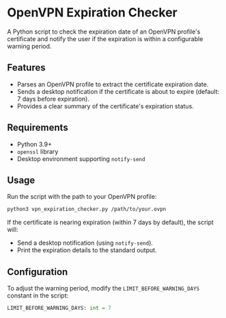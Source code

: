 # OpenVPN Expiration Checker

A Python script to check the expiration date of an OpenVPN profile's certificate and notify the user if the expiration is within a configurable warning period.

## Features
- Parses an OpenVPN profile to extract the certificate expiration date.
- Sends a desktop notification if the certificate is about to expire (default: 7 days before expiration).
- Provides a clear summary of the certificate's expiration status.

## Requirements
- Python 3.9+
- `openssl` library
- Desktop environment supporting `notify-send`

## Usage
Run the script with the path to your OpenVPN profile:
```bash
python3 vpn_expiration_checker.py /path/to/your.ovpn
```

If the certificate is nearing expiration (within 7 days by default), the script will:
- Send a desktop notification (using `notify-send`).
- Print the expiration details to the standard output.

## Configuration
To adjust the warning period, modify the `LIMIT_BEFORE_WARNING_DAYS` constant in the script:
```python
LIMIT_BEFORE_WARNING_DAYS: int = 7
```
